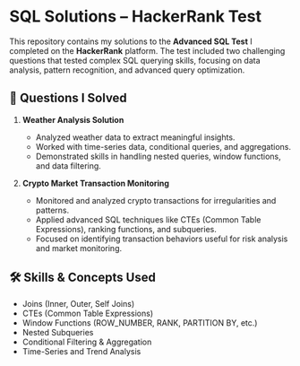 # SQL Solutions – HackerRank Test

This repository contains my solutions to the **Advanced SQL Test** I completed on the **HackerRank** platform. The test included two challenging questions that tested complex SQL querying skills, focusing on data analysis, pattern recognition, and advanced query optimization.

## 📌 Questions I Solved 

1. **Weather Analysis Solution**

   * Analyzed weather data to extract meaningful insights.
   * Worked with time-series data, conditional queries, and aggregations.
   * Demonstrated skills in handling nested queries, window functions, and data filtering.

2. **Crypto Market Transaction Monitoring**

   * Monitored and analyzed crypto transactions for irregularities and patterns.
   * Applied advanced SQL techniques like CTEs (Common Table Expressions), ranking functions, and subqueries.
   * Focused on identifying transaction behaviors useful for risk analysis and market monitoring.

## 🛠️ Skills & Concepts Used

* Joins (Inner, Outer, Self Joins)
* CTEs (Common Table Expressions)
* Window Functions (ROW\_NUMBER, RANK, PARTITION BY, etc.)
* Nested Subqueries
* Conditional Filtering & Aggregation
* Time-Series and Trend Analysis
